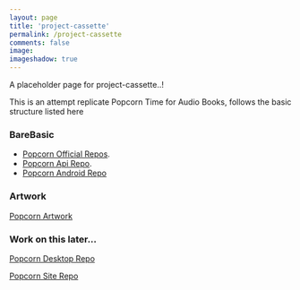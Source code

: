 ```yaml
---
layout: page
title: 'project-cassette' 
permalink: /project-cassette
comments: false
image: 
imageshadow: true
---
```


A placeholder page for project-cassette..!

This is an attempt replicate Popcorn Time for Audio Books, follows the basic structure listed here

### BareBasic

* [Popcorn Official Repos](https://github.com/popcorn-official/ "Popcorn Official Repo").
* [Popcorn Api Repo](https://github.com/popcorn-official/popcorn-api "Popcorn Api Repo").
* [Popcorn Android Repo](https://github.com/popcorn-official/popcorn-android "Popcorn Android Repo")

### Artwork

[Popcorn Artwork](https://github.com/popcorn-official/popcorn-artworks "Popcorn Artwork Repos")

### Work on this later...

[Popcorn Desktop Repo](https://github.com/popcorn-official/popcorn-desktop "Popcorn Desktop Repo")

[Popcorn Site Repo](https://github.com/popcorn-official/popcorn-site "Popcorn Site Repo")


